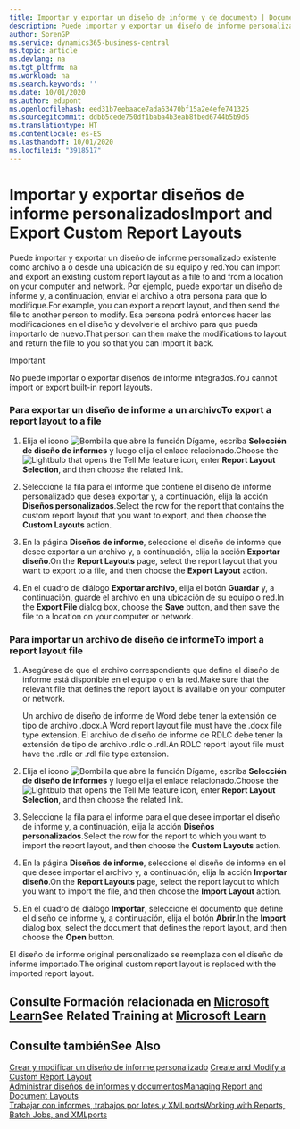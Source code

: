 ```yaml
---
title: Importar y exportar un diseño de informe y de documento | Documentos de Microsoft
description: Puede importar y exportar un diseño de informe personalizado existente como archivo a o desde una ubicación de su equipo y red.
author: SorenGP
ms.service: dynamics365-business-central
ms.topic: article
ms.devlang: na
ms.tgt_pltfrm: na
ms.workload: na
ms.search.keywords: ''
ms.date: 10/01/2020
ms.author: edupont
ms.openlocfilehash: eed31b7eebaace7ada63470bf15a2e4efe741325
ms.sourcegitcommit: ddbb5cede750df1baba4b3eab8fbed6744b5b9d6
ms.translationtype: HT
ms.contentlocale: es-ES
ms.lasthandoff: 10/01/2020
ms.locfileid: "3918517"
---
```

# <a name="import-and-export-custom-report-layouts"></a><span data-ttu-id="7228f-103">Importar y exportar diseños de informe personalizados</span><span class="sxs-lookup"><span data-stu-id="7228f-103">Import and Export Custom Report Layouts</span></span>
<span data-ttu-id="7228f-104">Puede importar y exportar un diseño de informe personalizado existente como archivo a o desde una ubicación de su equipo y red.</span><span class="sxs-lookup"><span data-stu-id="7228f-104">You can import and export an existing custom report layout as a file to and from a location on your computer and network.</span></span> <span data-ttu-id="7228f-105">Por ejemplo, puede exportar un diseño de informe y, a continuación, enviar el archivo a otra persona para que lo modifique.</span><span class="sxs-lookup"><span data-stu-id="7228f-105">For example, you can export a report layout, and then send the file to another person to modify.</span></span> <span data-ttu-id="7228f-106">Esa persona podrá entonces hacer las modificaciones en el diseño y devolverle el archivo para que pueda importarlo de nuevo.</span><span class="sxs-lookup"><span data-stu-id="7228f-106">That person can then make the modifications to layout and return the file to you so that you can import it back.</span></span>  

> [!IMPORTANT]  
>  <span data-ttu-id="7228f-107">No puede importar o exportar diseños de informe integrados.</span><span class="sxs-lookup"><span data-stu-id="7228f-107">You cannot import or export built-in report layouts.</span></span>  

### <a name="to-export-a-report-layout-to-a-file"></a><span data-ttu-id="7228f-108">Para exportar un diseño de informe a un archivo</span><span class="sxs-lookup"><span data-stu-id="7228f-108">To export a report layout to a file</span></span>  

1.  <span data-ttu-id="7228f-109">Elija el icono ![Bombilla que abre la función Dígame](media/ui-search/search_small.png "Dígame qué desea hacer"), escriba **Selección de diseño de informes** y luego elija el enlace relacionado.</span><span class="sxs-lookup"><span data-stu-id="7228f-109">Choose the ![Lightbulb that opens the Tell Me feature](media/ui-search/search_small.png "Tell me what you want to do") icon, enter **Report Layout Selection**, and then choose the related link.</span></span>  

2.  <span data-ttu-id="7228f-110">Seleccione la fila para el informe que contiene el diseño de informe personalizado que desea exportar y, a continuación, elija la acción **Diseños personalizados**.</span><span class="sxs-lookup"><span data-stu-id="7228f-110">Select the row for the report that contains the custom report layout that you want to export, and then choose the **Custom Layouts** action.</span></span>  

3.  <span data-ttu-id="7228f-111">En la página **Diseños de informe**, seleccione el diseño de informe que desee exportar a un archivo y, a continuación, elija la acción **Exportar diseño**.</span><span class="sxs-lookup"><span data-stu-id="7228f-111">On the **Report Layouts** page, select the report layout that you want to export to a file, and then choose the **Export Layout** action.</span></span>  

4.  <span data-ttu-id="7228f-112">En el cuadro de diálogo **Exportar archivo**, elija el botón **Guardar** y, a continuación, guarde el archivo en una ubicación de su equipo o red.</span><span class="sxs-lookup"><span data-stu-id="7228f-112">In the **Export File** dialog box, choose the **Save** button, and then save the file to a location on your computer or network.</span></span>  

### <a name="to-import-a-report-layout-file"></a><span data-ttu-id="7228f-113">Para importar un archivo de diseño de informe</span><span class="sxs-lookup"><span data-stu-id="7228f-113">To import a report layout file</span></span>  

1.  <span data-ttu-id="7228f-114">Asegúrese de que el archivo correspondiente que define el diseño de informe está disponible en el equipo o en la red.</span><span class="sxs-lookup"><span data-stu-id="7228f-114">Make sure that the relevant file that defines the report layout is available on your computer or network.</span></span>  

     <span data-ttu-id="7228f-115">Un archivo de diseño de informe de Word debe tener la extensión de tipo de archivo .docx.</span><span class="sxs-lookup"><span data-stu-id="7228f-115">A Word report layout file must have the .docx file type extension.</span></span> <span data-ttu-id="7228f-116">El archivo de diseño de informe de RDLC debe tener la extensión de tipo de archivo .rdlc o .rdl.</span><span class="sxs-lookup"><span data-stu-id="7228f-116">An RDLC report layout file must have the .rdlc or .rdl file type extension.</span></span>  

2.  <span data-ttu-id="7228f-117">Elija el icono ![Bombilla que abre la función Dígame](media/ui-search/search_small.png "Dígame qué desea hacer"), escriba **Selección de diseño de informes** y luego elija el enlace relacionado.</span><span class="sxs-lookup"><span data-stu-id="7228f-117">Choose the ![Lightbulb that opens the Tell Me feature](media/ui-search/search_small.png "Tell me what you want to do") icon, enter **Report Layout Selection**, and then choose the related link.</span></span>  

3.  <span data-ttu-id="7228f-118">Seleccione la fila para el informe para el que desee importar el diseño de informe y, a continuación, elija la acción **Diseños personalizados**.</span><span class="sxs-lookup"><span data-stu-id="7228f-118">Select the row for the report to which you want to import the report layout, and then choose the **Custom Layouts** action.</span></span>  

4.  <span data-ttu-id="7228f-119">En la página **Diseños de informe**, seleccione el diseño de informe en el que desee importar el archivo y, a continuación, elija la acción **Importar diseño**.</span><span class="sxs-lookup"><span data-stu-id="7228f-119">On the **Report Layouts** page, select the report layout to which you want to import the file, and then choose the **Import Layout** action.</span></span>  

5.  <span data-ttu-id="7228f-120">En el cuadro de diálogo **Importar**, seleccione el documento que define el diseño de informe y, a continuación, elija el botón **Abrir**.</span><span class="sxs-lookup"><span data-stu-id="7228f-120">In the **Import** dialog box, select the document that defines the report layout, and then choose the **Open** button.</span></span>  

 <span data-ttu-id="7228f-121">El diseño de informe original personalizado se reemplaza con el diseño de informe importado.</span><span class="sxs-lookup"><span data-stu-id="7228f-121">The original custom report layout is replaced with the imported report layout.</span></span>  

## <a name="see-related-training-at-microsoft-learn"></a><span data-ttu-id="7228f-122">Consulte Formación relacionada en [Microsoft Learn](/learn/modules/change-documents-dynamics-365-business-central/index)</span><span class="sxs-lookup"><span data-stu-id="7228f-122">See Related Training at [Microsoft Learn](/learn/modules/change-documents-dynamics-365-business-central/index)</span></span>

## <a name="see-also"></a><span data-ttu-id="7228f-123">Consulte también</span><span class="sxs-lookup"><span data-stu-id="7228f-123">See Also</span></span>  
 <span data-ttu-id="7228f-124">[Crear y modificar un diseño de informe personalizado](ui-how-create-custom-report-layout.md) </span><span class="sxs-lookup"><span data-stu-id="7228f-124">[Create and Modify a Custom Report Layout](ui-how-create-custom-report-layout.md) </span></span>  
 [<span data-ttu-id="7228f-125">Administrar diseños de informes y documentos</span><span class="sxs-lookup"><span data-stu-id="7228f-125">Managing Report and Document Layouts</span></span>](ui-manage-report-layouts.md)  
 [<span data-ttu-id="7228f-126">Trabajar con informes, trabajos por lotes y XMLports</span><span class="sxs-lookup"><span data-stu-id="7228f-126">Working with Reports, Batch Jobs, and XMLports</span></span>](ui-work-report.md)    
